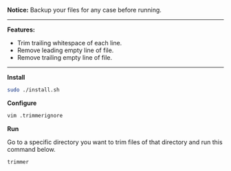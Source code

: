**Notice:** Backup your files for any case before running.

---

**Features:**
- Trim trailing whitespace of each line.
- Remove leading empty line of file.
- Remove trailing empty line of file.

---

**Install**

```bash
sudo ./install.sh
```


**Configure**

```bash
vim .trimmerignore
```


**Run**

Go to a specific directory you want to trim files of that directory and run this command below.

```bash
trimmer
```
